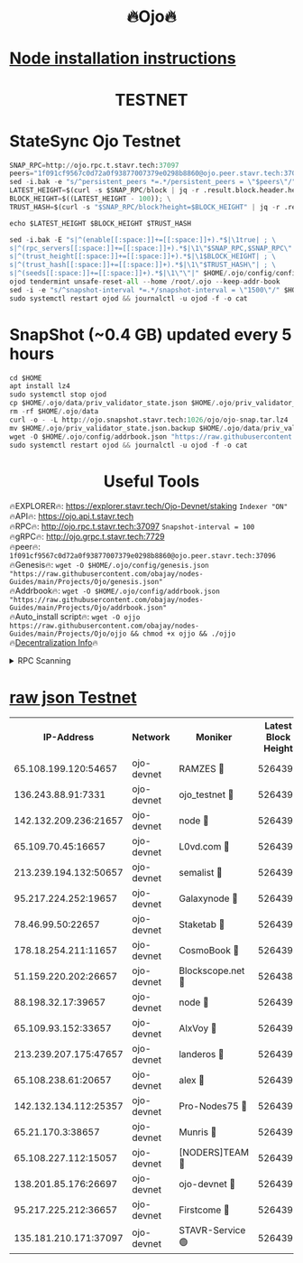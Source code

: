 <h1 align="center"> 🔥Ojo🔥</h1>

[Node installation instructions](https://github.com/obajay/nodes-Guides/tree/main/Projects/Ojo)
=

<h1 align="center"> TESTNET</h1>

# StateSync Ojo Testnet
```python
SNAP_RPC=http://ojo.rpc.t.stavr.tech:37097
peers="1f091cf9567c0d72a0f93877007379e0298b8860@ojo.peer.stavr.tech:37096"
sed -i.bak -e "s/^persistent_peers *=.*/persistent_peers = \"$peers\"/" $HOME/.ojo/config/config.toml
LATEST_HEIGHT=$(curl -s $SNAP_RPC/block | jq -r .result.block.header.height); \
BLOCK_HEIGHT=$((LATEST_HEIGHT - 100)); \
TRUST_HASH=$(curl -s "$SNAP_RPC/block?height=$BLOCK_HEIGHT" | jq -r .result.block_id.hash)

echo $LATEST_HEIGHT $BLOCK_HEIGHT $TRUST_HASH

sed -i.bak -E "s|^(enable[[:space:]]+=[[:space:]]+).*$|\1true| ; \
s|^(rpc_servers[[:space:]]+=[[:space:]]+).*$|\1\"$SNAP_RPC,$SNAP_RPC\"| ; \
s|^(trust_height[[:space:]]+=[[:space:]]+).*$|\1$BLOCK_HEIGHT| ; \
s|^(trust_hash[[:space:]]+=[[:space:]]+).*$|\1\"$TRUST_HASH\"| ; \
s|^(seeds[[:space:]]+=[[:space:]]+).*$|\1\"\"|" $HOME/.ojo/config/config.toml
ojod tendermint unsafe-reset-all --home /root/.ojo --keep-addr-book
sed -i -e "s/^snapshot-interval *=.*/snapshot-interval = \"1500\"/" $HOME/.ojo/config/app.toml
sudo systemctl restart ojod && journalctl -u ojod -f -o cat
```
# SnapShot (~0.4 GB) updated every 5 hours
```python
cd $HOME
apt install lz4
sudo systemctl stop ojod
cp $HOME/.ojo/data/priv_validator_state.json $HOME/.ojo/priv_validator_state.json.backup
rm -rf $HOME/.ojo/data
curl -o - -L http://ojo.snapshot.stavr.tech:1026/ojo/ojo-snap.tar.lz4 | lz4 -c -d - | tar -x -C $HOME/.ojo --strip-components 2
mv $HOME/.ojo/priv_validator_state.json.backup $HOME/.ojo/data/priv_validator_state.json
wget -O $HOME/.ojo/config/addrbook.json "https://raw.githubusercontent.com/obajay/nodes-Guides/main/Projects/Ojo/addrbook.json"
sudo systemctl restart ojod && journalctl -u ojod -f -o cat
```
 <h1 align="center"> Useful Tools</h1>

🔥EXPLORER🔥:        https://explorer.stavr.tech/Ojo-Devnet/staking        `Indexer "ON"` \
🔥API🔥:                     https://ojo.api.t.stavr.tech \
🔥RPC🔥:                    http://ojo.rpc.t.stavr.tech:37097              `Snapshot-interval = 100` \
🔥gRPC🔥:                  http://ojo.grpc.t.stavr.tech:7729 \
🔥peer🔥:                   `1f091cf9567c0d72a0f93877007379e0298b8860@ojo.peer.stavr.tech:37096` \
🔥Genesis🔥:    ```wget -O $HOME/.ojo/config/genesis.json "https://raw.githubusercontent.com/obajay/nodes-Guides/main/Projects/Ojo/genesis.json"``` \
🔥Addrbook🔥:    ```wget -O $HOME/.ojo/config/addrbook.json "https://raw.githubusercontent.com/obajay/nodes-Guides/main/Projects/Ojo/addrbook.json"``` \
🔥Auto_install script🔥: ```wget -O ojjo https://raw.githubusercontent.com/obajay/nodes-Guides/main/Projects/Ojo/ojjo && chmod +x ojjo && ./ojjo``` \
🔥[Decentralization Info](https://github.com/obajay/StateSync-snapshots/tree/main/Projects/Ojo/Decentralization)🔥



<details>
<summary>RPC Scanning</summary>

<h2 align="center"> We scan nodes in real time every 4 hours. And we provide the final result of RPC endpoints.
We cannot influence the operation of these nodes in any way. </h2>


```python
If Voting Power is higher than 0 --> then the Node is a validator of the network and may be subject to attack and be a potential threat to the chain.
```
```python
We marked such validators with a red symbol
```

</details>

[raw json Testnet](https://rpc-check.ojot.stavr.tech/ojot/rpc-ojot-result.json)
=


<table><tr><th>IP-Address</th><th>Network</th><th>Moniker</th><th>Latest Block Height</th><th>Earliest Block Height</th><th>Catching Up</th><th>Tx Index</th><th>Voting Power</th><th>Scan Time</th></tr><tr><td>65.108.199.120:54657</td><td>ojo-devnet</td><td>RAMZES 🔴</td><td>5264390</td><td>306156</td><td>False</td><td>on</td><td>15420</td><td>2024-02-03T11:53:55.845498695UTC</td></tr><tr><td>136.243.88.91:7331</td><td>ojo-devnet</td><td>ojo_testnet 🔴</td><td>5264391</td><td>308845</td><td>False</td><td>on</td><td>1000</td><td>2024-02-03T11:54:02.179312471UTC</td></tr><tr><td>142.132.209.236:21657</td><td>ojo-devnet</td><td>node 🔴</td><td>5264394</td><td>350001</td><td>False</td><td>on</td><td>1999</td><td>2024-02-03T11:54:19.510073366UTC</td></tr><tr><td>65.109.70.45:16657</td><td>ojo-devnet</td><td>L0vd.com 🔴</td><td>5264395</td><td>695918</td><td>False</td><td>off</td><td>998</td><td>2024-02-03T11:54:25.782077913UTC</td></tr><tr><td>213.239.194.132:50657</td><td>ojo-devnet</td><td>semalist 🔴</td><td>5264390</td><td>3223522</td><td>False</td><td>on</td><td>21037</td><td>2024-02-03T11:53:56.105607420UTC</td></tr><tr><td>95.217.224.252:19657</td><td>ojo-devnet</td><td>Galaxynode 🔴</td><td>5264395</td><td>3685492</td><td>False</td><td>on</td><td>11888</td><td>2024-02-03T11:54:24.842260944UTC</td></tr><tr><td>78.46.99.50:22657</td><td>ojo-devnet</td><td>Staketab 🔴</td><td>5264395</td><td>4254801</td><td>False</td><td>on</td><td>1276</td><td>2024-02-03T11:54:26.034841978UTC</td></tr><tr><td>178.18.254.211:11657</td><td>ojo-devnet</td><td>CosmoBook 🔴</td><td>5264394</td><td>4392001</td><td>False</td><td>off</td><td>1047</td><td>2024-02-03T11:54:21.897271382UTC</td></tr><tr><td>51.159.220.202:26657</td><td>ojo-devnet</td><td>Blockscope.net 🔴</td><td>5264389</td><td>4425001</td><td>False</td><td>on</td><td>1827</td><td>2024-02-03T11:53:55.135439480UTC</td></tr><tr><td>88.198.32.17:39657</td><td>ojo-devnet</td><td>node 🔴</td><td>5264394</td><td>4710001</td><td>False</td><td>on</td><td>92000</td><td>2024-02-03T11:54:22.155412047UTC</td></tr><tr><td>65.109.93.152:33657</td><td>ojo-devnet</td><td>AlxVoy 🔴</td><td>5264394</td><td>4943001</td><td>False</td><td>on</td><td>4491415</td><td>2024-02-03T11:54:19.246812181UTC</td></tr><tr><td>213.239.207.175:47657</td><td>ojo-devnet</td><td>landeros 🔴</td><td>5264393</td><td>4967924</td><td>False</td><td>off</td><td>11083</td><td>2024-02-03T11:54:12.700800337UTC</td></tr><tr><td>65.108.238.61:20657</td><td>ojo-devnet</td><td>alex 🔴</td><td>5264390</td><td>5131001</td><td>False</td><td>on</td><td>11359</td><td>2024-02-03T11:53:55.507181685UTC</td></tr><tr><td>142.132.134.112:25357</td><td>ojo-devnet</td><td>Pro-Nodes75 🔴</td><td>5264390</td><td>5164390</td><td>False</td><td>on</td><td>24651</td><td>2024-02-03T11:53:59.018910005UTC</td></tr><tr><td>65.21.170.3:38657</td><td>ojo-devnet</td><td>Munris 🔴</td><td>5264391</td><td>5164391</td><td>False</td><td>off</td><td>20123</td><td>2024-02-03T11:54:01.447893981UTC</td></tr><tr><td>65.108.227.112:15057</td><td>ojo-devnet</td><td>[NODERS]TEAM 🔴</td><td>5264395</td><td>5164395</td><td>False</td><td>off</td><td>9999</td><td>2024-02-03T11:54:25.187220460UTC</td></tr><tr><td>138.201.85.176:26697</td><td>ojo-devnet</td><td>ojo-devnet 🔴</td><td>5264395</td><td>5164395</td><td>False</td><td>on</td><td>1000024000</td><td>2024-02-03T11:54:25.448369187UTC</td></tr><tr><td>95.217.225.212:36657</td><td>ojo-devnet</td><td>Firstcome 🔴</td><td>5264391</td><td>5251946</td><td>False</td><td>on</td><td>13566</td><td>2024-02-03T11:54:01.821364463UTC</td></tr><tr><td>135.181.210.171:37097</td><td>ojo-devnet</td><td>STAVR-Service 🟢</td><td>5264390</td><td>5262901</td><td>False</td><td>on</td><td>0</td><td>2024-02-03T11:53:56.727049459UTC</td></tr></table>
